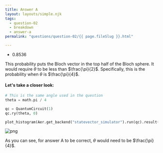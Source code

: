 ```yaml
---
title: Answer A
layout: layouts/simple.njk
tags:
  - question-02
  - breakdown
  - answer-a
permalink: "questions/question-02/{{ page.fileSlug }}.html"

---
```



* 0.8536  

This probability puts the Bloch vector in the top half of the Bloch sphere.
It would require $\theta$ to be less than $\frac{\pi}{2}$.
Specifically, this is the probability when $\theta$ is $\frac{\pi}{4}$.

#### Let's take a closer look:


```python
# This is the same angle used in the question
theta = math.pi / 4

qc = QuantumCircuit(1)
qc.ry(theta, 0)

plot_histogram(Aer.get_backend("statevector_simulator").run(qc).result().get_counts(qc))
```




    
![png](output_14_0.png)
    



As you can see, for answer A to be correct, $\theta$ would need to be $\frac{\pi}{4}$.